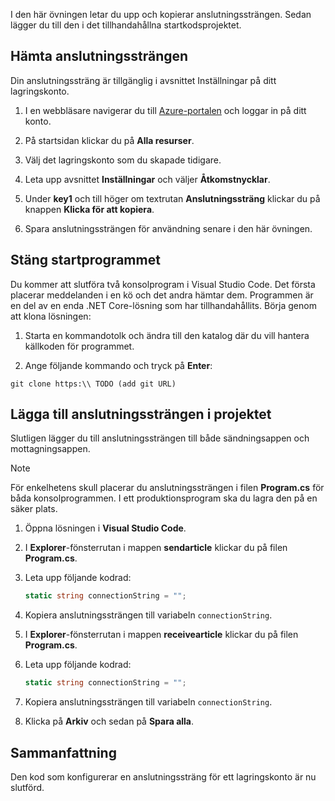 I den här övningen letar du upp och kopierar anslutningssträngen. Sedan lägger du till den i det tillhandahållna startkodsprojektet.

## <a name="get-your-connection-string"></a>Hämta anslutningssträngen

Din anslutningssträng är tillgänglig i avsnittet Inställningar på ditt lagringskonto.

1. I en webbläsare navigerar du till [Azure-portalen](https://portal.azure.com?azure-portal=true) och loggar in på ditt konto.

1. På startsidan klickar du på **Alla resurser**.

1. Välj det lagringskonto som du skapade tidigare.

1. Leta upp avsnittet **Inställningar** och väljer **Åtkomstnycklar**.

1. Under **key1** och till höger om textrutan **Anslutningssträng** klickar du på knappen **Klicka för att kopiera**.

1. Spara anslutningssträngen för användning senare i den här övningen.

## <a name="clone-the-starter-application"></a>Stäng startprogrammet

Du kommer att slutföra två konsolprogram i Visual Studio Code. Det första placerar meddelanden i en kö och det andra hämtar dem. Programmen är en del av en enda .NET Core-lösning som har tillhandahållits. Börja genom att klona lösningen:

1. Starta en kommandotolk och ändra till den katalog där du vill hantera källkoden för programmet.

1. Ange följande kommando och tryck på **Enter**:

```
git clone https:\\ TODO (add git URL)
```

## <a name="add-your-connection-string-to-the-project"></a>Lägga till anslutningssträngen i projektet

Slutligen lägger du till anslutningssträngen till både sändningsappen och mottagningsappen.

> [!NOTE]
> För enkelhetens skull placerar du anslutningssträngen i filen **Program.cs** för båda konsolprogrammen. I ett produktionsprogram ska du lagra den på en säker plats.

1. Öppna lösningen i **Visual Studio Code**.

1. I **Explorer**-fönsterrutan i mappen **sendarticle** klickar du på filen **Program.cs**.

1. Leta upp följande kodrad:

    ```C#
    static string connectionString = "";
    ```

1. Kopiera anslutningssträngen till variabeln `connectionString`.

1. I **Explorer**-fönsterrutan i mappen **receivearticle** klickar du på filen **Program.cs**.

1. Leta upp följande kodrad:

    ```C#
    static string connectionString = "";
    ```

1. Kopiera anslutningssträngen till variabeln `connectionString`.

1. Klicka på **Arkiv** och sedan på **Spara alla**.

## <a name="summary"></a>Sammanfattning

Den kod som konfigurerar en anslutningssträng för ett lagringskonto är nu slutförd.
